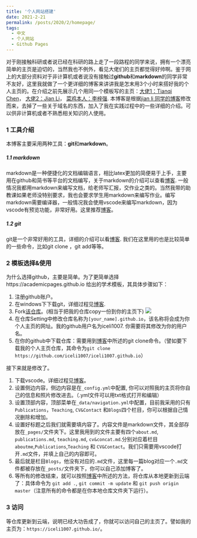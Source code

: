 ```yaml
---
title: '个人网站搭建'
date: 2021-2-21
permalink: /posts/2020/2/homepage/
tags:
  - 中文
  - 个人网站
  - Github Pages
---
```


对于刚接触科研或者说已经在科研的路上走了一段路程的同学来说，拥有一个漂亮简单的主页是迫切的，当然我也不例外，看见大佬们的主页都觉得好帅啊。鉴于网上的大部分资料对于非计算机或者说没有接触过**github**和**markdown**的同学非常不友好，这里我就做了一个更详细的博客来讲讲我是怎末用3个小时来搭好我的个人主页的。在介绍之前先展示几个用同一个模板写的主页：[大佬1：Tianqi Chen](https://tqchen.com/)， [大佬2：Jian Li](https://lijian.ac.cn/)， [菜鸡本人：李梓强](https://iceli1007.github.io/). 本博客是根据[jian li 同学的博客](https://lijian.ac.cn/posts/2018/11/homepage/)修改而来，去掉了一些关于域名的东西，加入了我在实践过程中的一些详细的介绍。可以供非计算机或者不熟悉相关知识的人使用。

### 1 工具介绍
本博客主要采用两种工具：**git**和**markdown**。
##### 1.1 markdown
markdown是一种便捷化的文档编辑语言，相比latex更加的简便易于上手，主要用在github和简书等平台的文档编写，关于markdown的介绍可以查看[博客](https://www.jianshu.com/p/7771794c88a1). 一般情况我都用markdown来编写文档，给老师写汇报，交作业之类的。当然我带的助教课如果老师没特别要求，我也会要求学生用markdown来编写作业。编写markdown需要编译器，一般情况我会使用vscode来编写markdown，因为vscode有预览功能，非常好用。这里推荐[博客](https://zhuanlan.zhihu.com/p/56943330)。
##### 1.2 git
git是一个非常好用的工具，详细的介绍可以看[博客](https://www.jianshu.com/p/662d9bb9cadc). 我们在这里用的也是比较简单的一些命令，比如git clone ，git add等等。

### 2 模板选择&使用
为什么选择github，主要是简单。为了更简单选择https://academicpages.github.io 给出的学术模板，其具体步骤如下：
1. 注册github账户。
2. 在windows下下载git，详细过程见[博客](https://www.jianshu.com/p/662d9bb9cadc).
3. Fork[该仓库](https://github.com/iceli1007/iceli1007.github.io)。(相当于把我的仓库copy一份到你的主页下)
![](https://github.com/iceli1007/iceli1007.github.io/blob/master/images/1.png)
4. 在仓库Setting中修改仓库名称为`[your_name].github.io`，该名称将会成为你个人主页的网址。我的github用户名为iceli1007. 你需要将其修改为你的用户名。
5. 在你的github中下载仓库：需要用到[博客](https://www.jianshu.com/p/662d9bb9cadc)中所述的git clone命令。（譬如要下载我的个人主页仓库，其命令为`git clone https://github.com/iceli1007/iceli1007.github.io`）

接下来就是修改了。
1. 下载vscode。详细过程见[博客](https://zhuanlan.zhihu.com/p/56943330)。
2. 设置侧边内容，侧边内容是在`_config.yml`中配置, 你可以对照我的主页将你自己的信息和照片修改进去。（.yml文件可以用txt格式打开和编辑）
3. 设置顶部内容，顶部菜单在`_data/navigation.yml`中配置，目前我采用的只有 `Publications`，`Teaching`, `CV&Contact` 和`Blogs`四个栏目，你可以根据自己情况删除和增加。 
4. 设置好标题之后我们就需要填内容了。内容文件是markdown文件，其全部存放在`_pages/`文件夹下。这里我用到的文件主要有四个`about.md`, `publications.md`, `teaching.md`, `cv&concat.md`.分别对应着栏目 `aboutme`,`Publications`,`Teaching` 和 `CV&Contact`。我们只需要用vscode打开`.md`文件，并填上自己的内容即可。
5. 最后就是栏目`Blogs`，他没有对应的`.md`文件，这里每一篇blog对应一个`.md`文件都被存放在`_posts/`文件夹下，你可以自己添加博客了。
6. 等所有的修改结束，就可以按照[博客](https://www.jianshu.com/p/662d9bb9cadc)中所述的方法，将仓库从本地更新到云端了：具体命令为 `git add .`, `git commit -m update` 和 `git push origin master`（注意所有的命令都是在你本地仓库文件夹下运行）。

### 3 访问

等仓库更新到云端，说明已经大功告成了，你就可以访问自己的主页了。譬如我的主页为：`https://iceli1007.github.io/`。